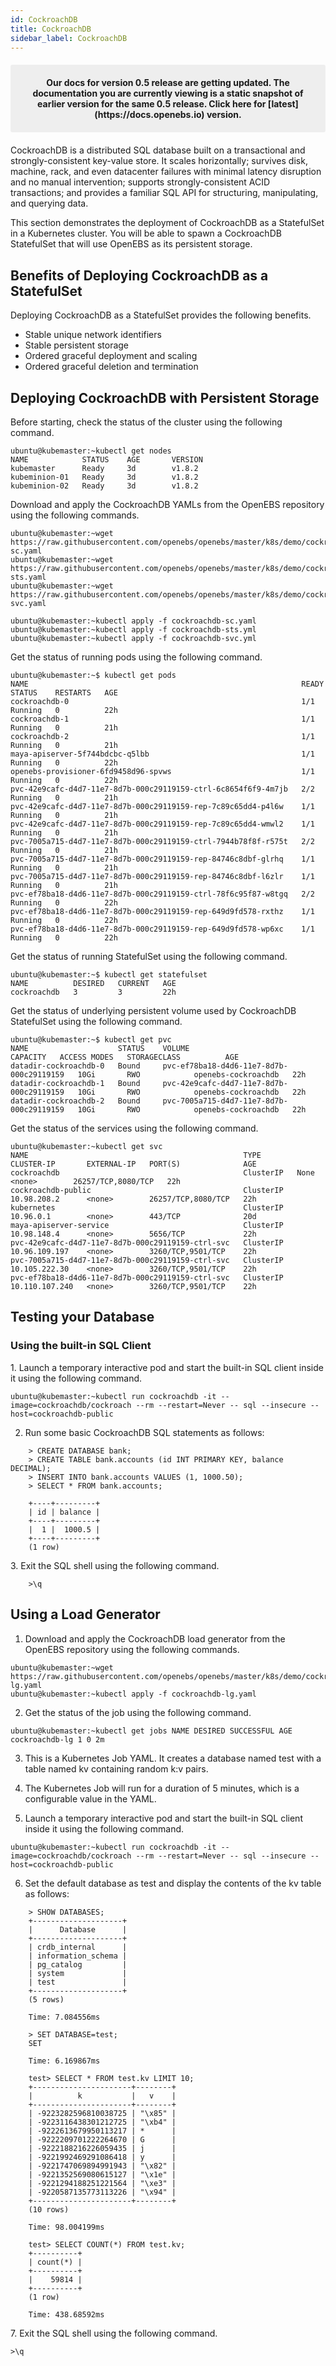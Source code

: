 ```yaml
---
id: CockroachDB
title: CockroachDB
sidebar_label: CockroachDB
---
```

<center><p style="padding: 20px; margin: 20px 0; border-radius: 3px; background-color: #eeeeee;"><strong>
  Our docs for version 0.5 release are getting updated. The documentation you are currently viewing is a static snapshot of earlier version for the same 0.5 release.  Click here for [latest](https://docs.openebs.io) version.
</strong></p></center>

CockroachDB is a distributed SQL database built on a transactional and strongly-consistent key-value store. It scales horizontally; survives disk, machine, rack, and even datacenter failures with minimal latency
disruption and no manual intervention; supports strongly-consistent ACID transactions; and provides a familiar SQL API for structuring, manipulating, and querying data.

This section demonstrates the deployment of CockroachDB as a StatefulSet in a Kubernetes cluster. You will be able to spawn a CockroachDB StatefulSet that will use OpenEBS as its persistent storage.

Benefits of Deploying CockroachDB as a StatefulSet
--------------------------------------------------

Deploying CockroachDB as a StatefulSet provides the following benefits.

-   Stable unique network identifiers
-   Stable persistent storage
-   Ordered graceful deployment and scaling
-   Ordered graceful deletion and termination

Deploying CockroachDB with Persistent Storage
---------------------------------------------

Before starting, check the status of the cluster using the following command. 

    ubuntu@kubemaster:~kubectl get nodes
    NAME            STATUS    AGE       VERSION
    kubemaster      Ready     3d        v1.8.2
    kubeminion-01   Ready     3d        v1.8.2
    kubeminion-02   Ready     3d        v1.8.2

Download and apply the CockroachDB YAMLs from the OpenEBS repository
using the following commands. 

    ubuntu@kubemaster:~wget https://raw.githubusercontent.com/openebs/openebs/master/k8s/demo/cockroachDB/cockroachdb-sc.yaml
    ubuntu@kubemaster:~wget https://raw.githubusercontent.com/openebs/openebs/master/k8s/demo/cockroachDB/cockroachdb-sts.yaml
    ubuntu@kubemaster:~wget https://raw.githubusercontent.com/openebs/openebs/master/k8s/demo/cockroachDB/cockroachdb-svc.yaml
    
    ubuntu@kubemaster:~kubectl apply -f cockroachdb-sc.yaml
    ubuntu@kubemaster:~kubectl apply -f cockroachdb-sts.yml
    ubuntu@kubemaster:~kubectl apply -f cockroachdb-svc.yml

Get the status of running pods using the following command. 

    ubuntu@kubemaster:~$ kubectl get pods
    NAME                                                             READY     STATUS    RESTARTS   AGE
    cockroachdb-0                                                    1/1       Running   0          22h
    cockroachdb-1                                                    1/1       Running   0          21h
    cockroachdb-2                                                    1/1       Running   0          21h
    maya-apiserver-5f744bdcbc-q5lbb                                  1/1       Running   0          22h
    openebs-provisioner-6fd9458d96-spvws                             1/1       Running   0          22h
    pvc-42e9cafc-d4d7-11e7-8d7b-000c29119159-ctrl-6c8654f6f9-4m7jb   2/2       Running   0          21h
    pvc-42e9cafc-d4d7-11e7-8d7b-000c29119159-rep-7c89c65dd4-p4l6w    1/1       Running   0          21h
    pvc-42e9cafc-d4d7-11e7-8d7b-000c29119159-rep-7c89c65dd4-wmwl2    1/1       Running   0          21h
    pvc-7005a715-d4d7-11e7-8d7b-000c29119159-ctrl-7944b78f8f-r575t   2/2       Running   0          21h
    pvc-7005a715-d4d7-11e7-8d7b-000c29119159-rep-84746c8dbf-glrhq    1/1       Running   0          21h
    pvc-7005a715-d4d7-11e7-8d7b-000c29119159-rep-84746c8dbf-l6zlr    1/1       Running   0          21h
    pvc-ef78ba18-d4d6-11e7-8d7b-000c29119159-ctrl-78f6c95f87-w8tgq   2/2       Running   0          22h
    pvc-ef78ba18-d4d6-11e7-8d7b-000c29119159-rep-649d9fd578-rxthz    1/1       Running   0          22h
    pvc-ef78ba18-d4d6-11e7-8d7b-000c29119159-rep-649d9fd578-wp6xc    1/1       Running   0          22h

Get the status of running StatefulSet using the following command. 

    ubuntu@kubemaster:~$ kubectl get statefulset
    NAME          DESIRED   CURRENT   AGE
    cockroachdb   3         3         22h

Get the status of underlying persistent volume used by CockroachDB
StatefulSet using the following command. 

    ubuntu@kubemaster:~$ kubectl get pvc
    NAME                    STATUS    VOLUME                                     CAPACITY   ACCESS MODES   STORAGECLASS          AGE
    datadir-cockroachdb-0   Bound     pvc-ef78ba18-d4d6-11e7-8d7b-000c29119159   10Gi       RWO            openebs-cockroachdb   22h
    datadir-cockroachdb-1   Bound     pvc-42e9cafc-d4d7-11e7-8d7b-000c29119159   10Gi       RWO            openebs-cockroachdb   22h
    datadir-cockroachdb-2   Bound     pvc-7005a715-d4d7-11e7-8d7b-000c29119159   10Gi       RWO            openebs-cockroachdb   22h

Get the status of the services using the following command. 

    ubuntu@kubemaster:~kubectl get svc
    NAME                                                TYPE        CLUSTER-IP       EXTERNAL-IP   PORT(S)              AGE
    cockroachdb                                         ClusterIP   None             <none>        26257/TCP,8080/TCP   22h
    cockroachdb-public                                  ClusterIP   10.98.208.2      <none>        26257/TCP,8080/TCP   22h
    kubernetes                                          ClusterIP   10.96.0.1        <none>        443/TCP              20d
    maya-apiserver-service                              ClusterIP   10.98.148.4      <none>        5656/TCP             22h
    pvc-42e9cafc-d4d7-11e7-8d7b-000c29119159-ctrl-svc   ClusterIP   10.96.109.197    <none>        3260/TCP,9501/TCP    22h
    pvc-7005a715-d4d7-11e7-8d7b-000c29119159-ctrl-svc   ClusterIP   10.105.222.30    <none>        3260/TCP,9501/TCP    22h
    pvc-ef78ba18-d4d6-11e7-8d7b-000c29119159-ctrl-svc   ClusterIP   10.110.107.240   <none>        3260/TCP,9501/TCP    22h

Testing your Database
---------------------

### Using the built-in SQL Client

​1. Launch a temporary interactive pod and start the built-in SQL client
inside it using the following command. 

```
ubuntu@kubemaster:~kubectl run cockroachdb -it --image=cockroachdb/cockroach --rm --restart=Never -- sql --insecure --host=cockroachdb-public
```

2. Run some basic CockroachDB SQL statements as follows: 

```
    > CREATE DATABASE bank;
    > CREATE TABLE bank.accounts (id INT PRIMARY KEY, balance DECIMAL);
    > INSERT INTO bank.accounts VALUES (1, 1000.50);
    > SELECT * FROM bank.accounts;

    +----+---------+
    | id | balance |
    +----+---------+
    |  1 |  1000.5 |
    +----+---------+
    (1 row)
```

​3. Exit the SQL shell using the following command.

```
    >\q
 ```

Using a Load Generator
----------------------

1. Download and apply the CockroachDB load generator from the OpenEBS repository using the following commands.

```
ubuntu@kubemaster:~wget
https://raw.githubusercontent.com/openebs/openebs/master/k8s/demo/cockroachDB/cockroachdb-lg.yaml
ubuntu@kubemaster:~kubectl apply -f cockroachdb-lg.yaml
```

2. Get the status of the job using the following command. 

```
ubuntu@kubemaster:~kubectl get jobs NAME DESIRED SUCCESSFUL AGE
cockroachdb-lg 1 0 2m
```

3.  This is a Kubernetes Job YAML. It creates a database named test with a table named kv containing random k:v pairs.

4.  The Kubernetes Job will run for a duration of 5 minutes, which is a configurable value in the YAML.

5. Launch a temporary interactive pod and start the built-in SQL client inside it using the following command. 

```
ubuntu@kubemaster:~kubectl run cockroachdb -it --image=cockroachdb/cockroach --rm --restart=Never -- sql --insecure --host=cockroachdb-public
```

6. Set the default database as test and display the contents of the kv table as follows: 

```
    > SHOW DATABASES;
    +--------------------+
    |      Database      |
    +--------------------+
    | crdb_internal      |
    | information_schema |
    | pg_catalog         |
    | system             |
    | test               |
    +--------------------+
    (5 rows)
    
    Time: 7.084556ms
    
    > SET DATABASE=test;
    SET
    
    Time: 6.169867ms
    
    test> SELECT * FROM test.kv LIMIT 10;
    +----------------------+--------+
    |          k           |   v    |
    +----------------------+--------+
    | -9223282596810038725 | "\x85" |
    | -9223116438301212725 | "\xb4" |
    | -9222613679950113217 | *      |
    | -9222209701222264670 | G      |
    | -9222188216226059435 | j      |
    | -9221992469291086418 | y      |
    | -9221747069894991943 | "\x82" |
    | -9221352569080615127 | "\x1e" |
    | -9221294188251221564 | "\xe3" |
    | -9220587135773113226 | "\x94" |
    +----------------------+--------+
    (10 rows)
    
    Time: 98.004199ms
    
    test> SELECT COUNT(*) FROM test.kv;
    +----------+
    | count(*) |
    +----------+
    |    59814 |
    +----------+
    (1 row)
    
    Time: 438.68592ms
 ```

​7. Exit the SQL shell using the following command. 

```
>\q
```

<!-- Hotjar Tracking Code for https://docs.openebs.io -->
<script>
   (function(h,o,t,j,a,r){
       h.hj=h.hj||function(){(h.hj.q=h.hj.q||[]).push(arguments)};
       h._hjSettings={hjid:785693,hjsv:6};
       a=o.getElementsByTagName('head')[0];
       r=o.createElement('script');r.async=1;
       r.src=t+h._hjSettings.hjid+j+h._hjSettings.hjsv;
       a.appendChild(r);
   })(window,document,'https://static.hotjar.com/c/hotjar-','.js?sv=');
</script>
